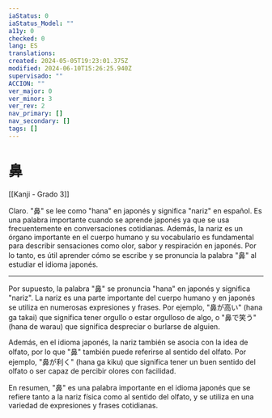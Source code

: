 ```yaml
---
iaStatus: 0
iaStatus_Model: ""
a11y: 0
checked: 0
lang: ES
translations: 
created: 2024-05-05T19:23:01.375Z
modified: 2024-06-10T15:26:25.940Z
supervisado: ""
ACCION: ""
ver_major: 0
ver_minor: 3
ver_rev: 2
nav_primary: []
nav_secondary: []
tags: []
---
```

# 鼻

[[Kanji - Grado 3]]

Claro. "鼻" se lee como "hana" en japonés y significa "nariz" en español. Es una palabra importante cuando se aprende japonés ya que se usa frecuentemente en conversaciones cotidianas. Además, la nariz es un órgano importante en el cuerpo humano y su vocabulario es fundamental para describir sensaciones como olor, sabor y respiración en japonés. Por lo tanto, es útil aprender cómo se escribe y se pronuncia la palabra "鼻" al estudiar el idioma japonés.


---

Por supuesto, la palabra "鼻" se pronuncia "hana" en japonés y significa "nariz". La nariz es una parte importante del cuerpo humano y en japonés se utiliza en numerosas expresiones y frases. Por ejemplo, "鼻が高い" (hana ga takai) que significa tener orgullo o estar orgulloso de algo, o "鼻で笑う" (hana de warau) que significa despreciar o burlarse de alguien.

Además, en el idioma japonés, la nariz también se asocia con la idea de olfato, por lo que "鼻" también puede referirse al sentido del olfato. Por ejemplo, "鼻が利く" (hana ga kiku) que significa tener un buen sentido del olfato o ser capaz de percibir olores con facilidad.

En resumen, "鼻" es una palabra importante en el idioma japonés que se refiere tanto a la nariz física como al sentido del olfato, y se utiliza en una variedad de expresiones y frases cotidianas.
